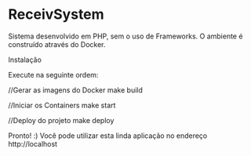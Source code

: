 # ReceivSystem
Sistema desenvolvido em PHP, sem o uso de Frameworks. 
O ambiente é construído através do Docker.

Instalação

Execute na seguinte ordem:

//Gerar as imagens do Docker
make build

//Iniciar os Containers
make start

//Deploy do projeto
make deploy

Pronto! :)
Você pode utilizar esta linda aplicação no endereço http://localhost
